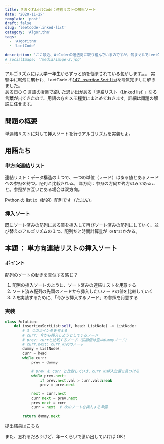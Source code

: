 ```yaml
---
title: きまぐれLeetCode：連結リストの挿入ソート
date: '2020-11-25'
template: 'post'
draft: false
slug: 'leetcode-linked-list'
category: 'Algorithm'
tags:
  - 'Algorithm'
  - 'LeetCode'

description: 'ここ最近、AtCoderの過去問に取り組んでいるのですが、気まぐれでLeetCodeを覗いてみました。そこで「単連結リスト」に出会ったので、少しだけメモします。'
# socialImage: '/media/image-2.jpg'
---
```


アルゴリズムには大学一年生からずっと頭を悩まされている気がします。。。
実験中に眠気に襲われ、LeetCode の[147. Insertion Sort List](https://leetcode.com/problems/insertion-sort-list/)を眠気覚ましに解きました。<br>
ある日の C 言語の授業で躓いた思い出がある「連結リスト（Linked list）」なる言葉が出てきたので、用語の方をメモ程度にまとめておきます。詳細は問題の解説に任せます。

## 問題の概要

単連結リストに対して挿入ソートを行うアルゴリズムを実装せよ。

## 用語たち

### 単方向連結リスト

連結リスト：データ構造の１つで、一つの単位（ノード）はある値とあるノードへの参照を持つ。配列と比較される。
単方向：参照の方向が片方のみであること。参照がお互いにある場合は双方向。

Python の list は（動的）配列です（たぶん）。

### 挿入ソート

既にソート済みの配列にある値を挿入して再びソート済みの配列にしていく、並び替えのアルゴリズムの１つ。配列だと時間計算量が` O(N^2)`かかる。

## 本題 ： 単方向連結リストの挿入ソート

### ポイント

配列のソートの動きを真似する感じ？

1. 配列の挿入ソートのように、ソート済みの連結リストを用意する
2. ソート済み配列の先頭のノードから挿入したいノードの値を比較していく
3. 2.を実装するために、「今から挿入するノード」の参照を用意する

### 実装

```python
class Solution:
    def insertionSortList(self, head: ListNode) -> ListNode:
        # 3 つのポインタを考える
        # curr: 今から挿入しようとしているノード
        # prev: currと比較するノード（初期値は空のdummyノード）
        # curr.next: curr の次のノード
        dummy = ListNode()
        curr = head
        while curr:
            prev = dummy

            # prev を curr と比較していき、curr の挿入位置を見つける
            while prev.next:
                if prev.next.val > curr.val:break
                prev = prev.next

            next = curr.next
            curr.next = prev.next
            prev.next = curr
            curr = next  # 次のノードを挿入する準備

        return dummy.next
```

提出結果は[こちら](https://leetcode.com/submissions/detail/423965338/)

また、忘れるだろうけど、年一くらいで思い出していけば OK！
